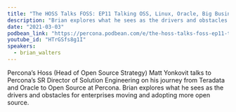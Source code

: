 ```yaml
---
title: "The HOSS Talks FOSS: EP11 Talking OSS, Linux, Oracle, Big Business and Foss with Brian Walters"
description: "Brian explores what he sees as the drivers and obstacles for enterprises moving and adopting more open source."
date: "2021-03-03"
podbean_link: "https://percona.podbean.com/e/the-hoss-talks-foss-ep11-talking-oss-linux-oracle-big-business-and-foss-with-brian-walters/"
youtube_id: "HTrGSfs8g1I"
speakers:
  - brian_walters
---
```


Percona’s Hoss (Head of Open Source Strategy) Matt Yonkovit talks to Percona’s SR Director of Solution Engineering on his journey from Teradata and Oracle to Open Source at Percona. Brian explores what he sees as the drivers and obstacles for enterprises moving and adopting more open source.